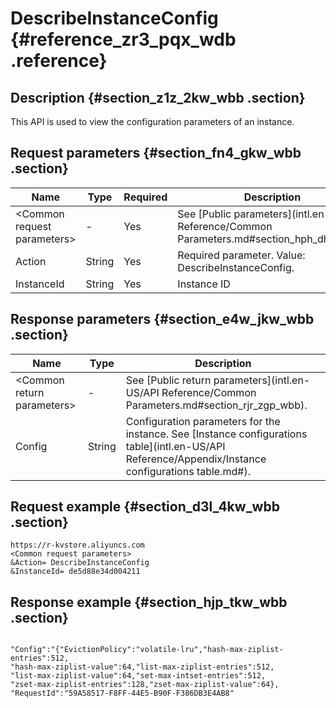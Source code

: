 # DescribeInstanceConfig {#reference_zr3_pqx_wdb .reference}

## Description {#section_z1z_2kw_wbb .section}

This API is used to view the configuration parameters of an instance.

## Request parameters {#section_fn4_gkw_wbb .section}

|Name|Type|Required|Description|
|----|----|--------|-----------|
|<Common request parameters\>|-|Yes|See [Public parameters](intl.en-US/API Reference/Common Parameters.md#section_hph_dhp_wbb).|
|Action|String|Yes|Required parameter. Value: DescribeInstanceConfig.|
|InstanceId|String|Yes|Instance ID|

## Response parameters {#section_e4w_jkw_wbb .section}

|Name|Type|Description|
|----|----|-----------|
|<Common return parameters\>|-|See [Public return parameters](intl.en-US/API Reference/Common Parameters.md#section_rjr_zgp_wbb).|
|Config|String|Configuration parameters for the instance. See [Instance configurations table](intl.en-US/API Reference/Appendix/Instance configurations table.md#).|

## Request example {#section_d3l_4kw_wbb .section}

```
https://r-kvstore.aliyuncs.com
<Common request parameters>
&Action= DescribeInstanceConfig
&InstanceId= de5d88e34d004211
```

## Response example {#section_hjp_tkw_wbb .section}

```

"Config":"{"EvictionPolicy":"volatile-lru","hash-max-ziplist-entries":512,
"hash-max-ziplist-value":64,"list-max-ziplist-entries":512,
"list-max-ziplist-value":64,"set-max-intset-entries":512,
"zset-max-ziplist-entries":128,"zset-max-ziplist-value":64},
"RequestId":"59A58517-F8FF-44E5-B90F-F386DB3E4AB8"

```

